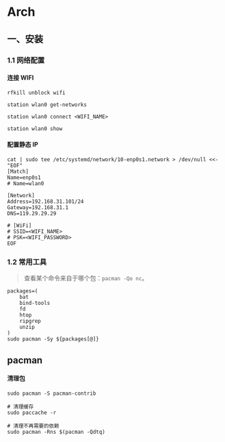# Arch

## 一、安装

### 1.1 网络配置

#### 连接 WIFI

```shell
rfkill unblock wifi

station wlan0 get-networks

station wlan0 connect <WIFI_NAME>

station wlan0 show
```

#### 配置静态 IP

```shell
cat | sudo tee /etc/systemd/network/10-enp0s1.network > /dev/null <<- "EOF"
[Match]
Name=enp0s1
# Name=wlan0

[Network]
Address=192.168.31.101/24
Gateway=192.168.31.1
DNS=119.29.29.29

# [WiFi]
# SSID=<WIFI_NAME>
# PSK=<WIFI_PASSWORD>
EOF
```

### 1.2 常用工具

> 查看某个命令来自于哪个包：`pacman -Qo nc`。

```shell
packages=(
    bat
    bind-tools
    fd
    htop
    ripgrep
    unzip
)
sudo pacman -Sy ${packages[@]}
```

## pacman

#### 清理包

```shell
sudo pacman -S pacman-contrib

# 清理缓存
sudo paccache -r

# 清理不再需要的依赖
sudo pacman -Rns $(pacman -Qdtq)
```
